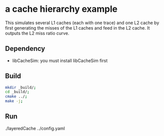 # a cache hierarchy example
This simulates several L1 caches (each with one trace) and one L2 cache by first generating the misses of the L1 caches and feed in the L2 cache. 
It outputs the L2 miss ratio curve. 


## Dependency
* libCacheSim: you must install libCacheSim first


## Build
```bash
mkdir _build/;
cd _build/;
cmake ../;
make -j;

```


## Run 
./layeredCache ../config.yaml

